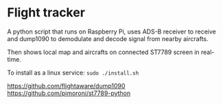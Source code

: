 # Flight tracker

A python script that runs on Raspberry Pi, uses ADS-B receiver to receive and dump1090 to demodulate and decode signal from
nearby aircrafts.

Then shows local map and aircrafts on connected ST7789 screen in real-time.

To install as a linux service:
`sudo ./install.sh`

https://github.com/flightaware/dump1090
https://github.com/pimoroni/st7789-python 
